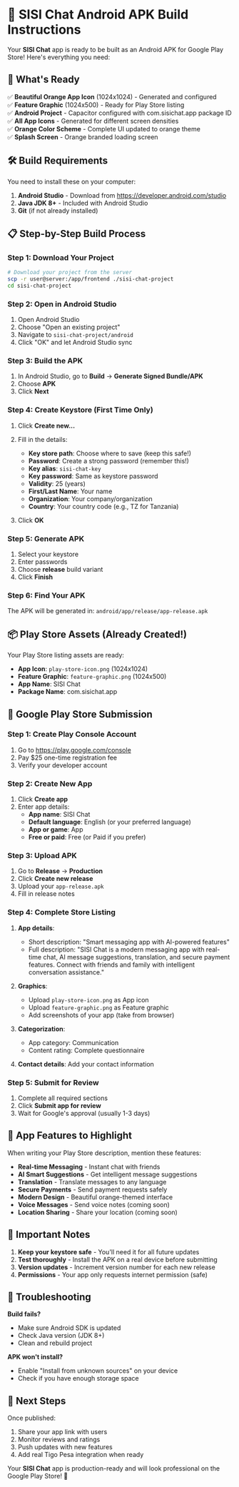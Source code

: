 # 🚀 SISI Chat Android APK Build Instructions

Your **SISI Chat** app is ready to be built as an Android APK for Google Play Store! Here's everything you need:

## 📱 What's Ready

✅ **Beautiful Orange App Icon** (1024x1024) - Generated and configured  
✅ **Feature Graphic** (1024x500) - Ready for Play Store listing  
✅ **Android Project** - Capacitor configured with com.sisichat.app package ID  
✅ **All App Icons** - Generated for different screen densities  
✅ **Orange Color Scheme** - Complete UI updated to orange theme  
✅ **Splash Screen** - Orange branded loading screen  

## 🛠️ Build Requirements

You need to install these on your computer:

1. **Android Studio** - Download from https://developer.android.com/studio
2. **Java JDK 8+** - Included with Android Studio
3. **Git** (if not already installed)

## 📋 Step-by-Step Build Process

### Step 1: Download Your Project
```bash
# Download your project from the server
scp -r user@server:/app/frontend ./sisi-chat-project
cd sisi-chat-project
```

### Step 2: Open in Android Studio
1. Open Android Studio
2. Choose "Open an existing project"
3. Navigate to `sisi-chat-project/android`
4. Click "OK" and let Android Studio sync

### Step 3: Build the APK
1. In Android Studio, go to **Build** → **Generate Signed Bundle/APK**
2. Choose **APK**
3. Click **Next**

### Step 4: Create Keystore (First Time Only)
1. Click **Create new...**
2. Fill in the details:
   - **Key store path**: Choose where to save (keep this safe!)
   - **Password**: Create a strong password (remember this!)
   - **Key alias**: `sisi-chat-key`
   - **Key password**: Same as keystore password
   - **Validity**: 25 (years)
   - **First/Last Name**: Your name
   - **Organization**: Your company/organization
   - **Country**: Your country code (e.g., TZ for Tanzania)

3. Click **OK**

### Step 5: Generate APK
1. Select your keystore
2. Enter passwords
3. Choose **release** build variant
4. Click **Finish**

### Step 6: Find Your APK
The APK will be generated in:
`android/app/release/app-release.apk`

## 📦 Play Store Assets (Already Created!)

Your Play Store listing assets are ready:

- **App Icon**: `play-store-icon.png` (1024x1024)
- **Feature Graphic**: `feature-graphic.png` (1024x500)
- **App Name**: SISI Chat
- **Package Name**: com.sisichat.app

## 🏪 Google Play Store Submission

### Step 1: Create Play Console Account
1. Go to https://play.google.com/console
2. Pay $25 one-time registration fee
3. Verify your developer account

### Step 2: Create New App
1. Click **Create app**
2. Enter app details:
   - **App name**: SISI Chat
   - **Default language**: English (or your preferred language)
   - **App or game**: App
   - **Free or paid**: Free (or Paid if you prefer)

### Step 3: Upload APK
1. Go to **Release** → **Production**
2. Click **Create new release**
3. Upload your `app-release.apk`
4. Fill in release notes

### Step 4: Complete Store Listing
1. **App details**:
   - Short description: "Smart messaging app with AI-powered features"
   - Full description: "SISI Chat is a modern messaging app with real-time chat, AI message suggestions, translation, and secure payment features. Connect with friends and family with intelligent conversation assistance."

2. **Graphics**:
   - Upload `play-store-icon.png` as App icon
   - Upload `feature-graphic.png` as Feature graphic
   - Add screenshots of your app (take from browser)

3. **Categorization**:
   - App category: Communication
   - Content rating: Complete questionnaire

4. **Contact details**: Add your contact information

### Step 5: Submit for Review
1. Complete all required sections
2. Click **Submit app for review**
3. Wait for Google's approval (usually 1-3 days)

## 🎯 App Features to Highlight

When writing your Play Store description, mention these features:

- **Real-time Messaging** - Instant chat with friends
- **AI Smart Suggestions** - Get intelligent message suggestions  
- **Translation** - Translate messages to any language
- **Secure Payments** - Send payment requests safely
- **Modern Design** - Beautiful orange-themed interface
- **Voice Messages** - Send voice notes (coming soon)
- **Location Sharing** - Share your location (coming soon)

## 🚨 Important Notes

1. **Keep your keystore safe** - You'll need it for all future updates
2. **Test thoroughly** - Install the APK on a real device before submitting
3. **Version updates** - Increment version number for each new release
4. **Permissions** - Your app only requests internet permission (safe)

## 🔧 Troubleshooting

**Build fails?**
- Make sure Android SDK is updated
- Check Java version (JDK 8+)
- Clean and rebuild project

**APK won't install?**
- Enable "Install from unknown sources" on your device
- Check if you have enough storage space

## 🎉 Next Steps

Once published:
1. Share your app link with users
2. Monitor reviews and ratings
3. Push updates with new features
4. Add real Tigo Pesa integration when ready

Your **SISI Chat** app is production-ready and will look professional on the Google Play Store! 🚀